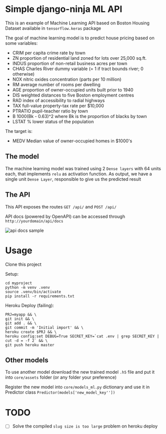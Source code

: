 # Simple django-ninja ML API

This is an example of Machine Learning API based on Boston Housing Dataset available in `tensorflow.keras` package

The goal of machine learning model is to predict house pricing based on some variables:

* CRIM     per capita crime rate by town
* ZN       proportion of residential land zoned for lots over 25,000 sq.ft.
* INDUS    proportion of non-retail business acres per town
* CHAS     Charles River dummy variable (= 1 if tract bounds river; 0 otherwise)
* NOX      nitric oxides concentration (parts per 10 million)
* RM       average number of rooms per dwelling
* AGE      proportion of owner-occupied units built prior to 1940
* DIS      weighted distances to five Boston employment centres
* RAD      index of accessibility to radial highways
* TAX      full-value property-tax rate per $10,000
* PTRATIO  pupil-teacher ratio by town
* B        1000(Bk - 0.63)^2 where Bk is the proportion of blacks by town
* LSTAT    % lower status of the population
  
The target is:

* MEDV     Median value of owner-occupied homes in $1000's

## The model

The machine learning model was trained using 2 `Dense layers` with 64 units each, that implements `relu` as activation 
function. As output, we have a single unit `Dense Layer`, responsible to give us the predicted result

## The API

This API exposes the routes `GET /api/` and `POST /api/`

API docs (powered by OpenAPI) can be accessed through `http://yourdomain/api/docs`

<img src="" alt="api docs sample"/>



# Usage

Clone this project

Setup:

```
cd myproject
python -m venv .venv
source .venv/bin/activate
pip install -r requirements.txt
```

Heroku Deploy (failing):

```
PRJ=myapp && \
git init && \
git add . && \
git commit -m 'Initial import' && \
heroku create $PRJ && \
heroku config:set DEBUG=True SECRET_KEY=`cat .env | grep SECRET_KEY | cut -d = -f 2` && \
git push heroku master
```

## Other models

To use another model download the new trained model `.h5` file and put it into `core/assets` folder
(or any folder your preference)

Register the new model into `core/models_ml.py` dictionary and use it in Predictor class `Predictor(models['new_model_key''])`

# TODO

- [ ] Solve the compiled `slug size is too large` problem on heroku deploy